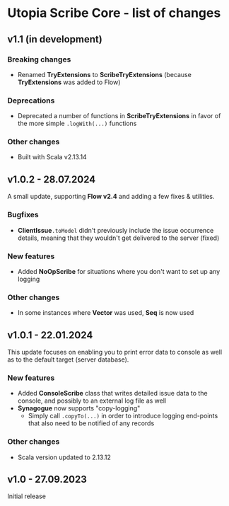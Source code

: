 # Utopia Scribe Core - list of changes

## v1.1 (in development)
### Breaking changes
- Renamed **TryExtensions** to **ScribeTryExtensions** (because **TryExtensions** was added to Flow)
### Deprecations
- Deprecated a number of functions in **ScribeTryExtensions** in favor of the more simple `.logWith(...)` functions
### Other changes
- Built with Scala v2.13.14

## v1.0.2 - 28.07.2024
A small update, supporting **Flow v2.4** and adding a few fixes & utilities.
### Bugfixes
- **ClientIssue**`.toModel` didn't previously include the issue occurrence details, 
  meaning that they wouldn't get delivered to the server (fixed)
### New features
- Added **NoOpScribe** for situations where you don't want to set up any logging
### Other changes
- In some instances where **Vector** was used, **Seq** is now used

## v1.0.1 - 22.01.2024
This update focuses on enabling you to print error data to console as well as to the default target (server database).
### New features
- Added **ConsoleScribe** class that writes detailed issue data to the console, 
  and possibly to an external log file as well
- **Synagogue** now supports "copy-logging"
  - Simply call `.copyTo(...)` in order to introduce logging end-points that also need to be notified of any records
### Other changes
- Scala version updated to 2.13.12

## v1.0 - 27.09.2023
Initial release
